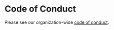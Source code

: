 # Code of Conduct

Please see our organization-wide [code of conduct](https://github.com/kube-logging/.github/blob/main/CODE_OF_CONDUCT.md).
